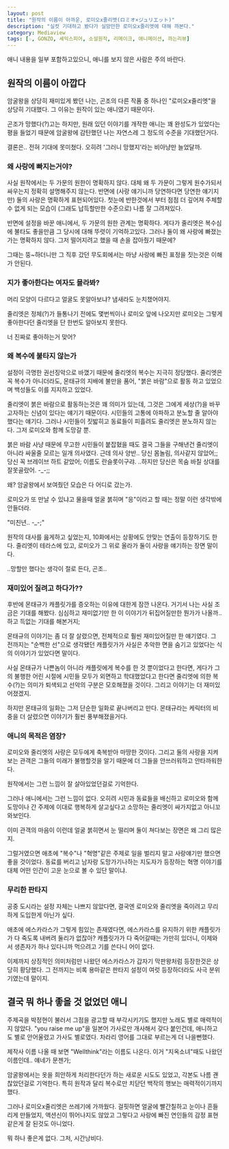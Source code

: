 ```yaml
---
layout: post
title: "원작의 이름이 아까운, 로미오x줄리엣(ロミオ×ジュリエット)"
description: "실컷 기대하고 봤다가 실망만한 로미오x줄리엣에 대해 까본다."
category: Mediaview
tags: [☆, GONZO, 셰익스피어, 소설원작, 리메이크, 애니메이션, 까는리뷰]
---
```


<div class="im im-warning">
애니 내용을 일부 포함하고있으니, 애니를 보지 않은 사람은 주의 바란다.
</div>



## 원작의 이름이 아깝다

암굴왕을 상당히 재미있게 봤던 나는,
곤조의 다른 작품 중 하나인 "로미오x줄리엣"을 상당히 기대했다.
그 이유는 원작이 있는 애니였기 때문이다.

곤조가 망했다(?)고는 하지만,
원래 있던 이야기를 개작한 애니는 꽤 완성도가 있었다는 평을 들었기 때문에
암굴왕에 감탄했던 나는 자연스레 그 정도의 수준을 기대했던거다.

결론은.. 전혀 기대에 못미쳤다.
오히려 '그러니 망했지'라는 비아냥만 늘었달까.


### 왜 사랑에 빠지는거야?

사실 원작에서는 두 가문의 원한이 명확하지 않다.
대체 왜 두 가문이 그렇게 원수가되서 싸우는지 정확히 설명해주지 않는다.
반면에 (사랑 얘기니까 당연하다면 당연한 얘기지만)
둘의 사랑은 명확하게 표현되어있다.
첫눈에 반한것에서 부터 점점 더 깊어져 주체할 수 없게 되는 모습이
(그래도 납득할만한 수준으로) 나름 잘 그려져있다.

반면에 설정을 바꾼 애니에서,
두 가문의 원한 관계는 명확하다.
게다가 줄리엣은 복수심에 불타도 좋을만큼 그 당시에 대해 뚜렷이 기억하고있다.
그러나 둘이 왜 사랑에 빠졌는가는 명확하지 않다.
그저 떨어지려고 했을 때 손을 잡아줬기 때문에?

그때는 뚱~하더니만 그 직후 갔던 무도회에서는
마냥 사랑에 빠진 표정을 짓는것은 이해가 안된다.


### 지가 좋아한다는 여자도 몰라봐?

머리 모양이 다르다고 얼굴도 못알아보냐?
냄새라도 눈치챘어야지.

줄리엣은 정체(?)가 들통나기 전에도 몇번씩이나 로미오 앞에 나오지만
로미오는 그렇게 좋아한다던 줄리엣을 단 한번도 알아보지 못한다.

너 진짜로 좋아하는거 맞어?


### 왜 복수에 불타지 않는가

설정이 극명한 권선징악으로 바꼈기 때문에
줄리엣의 복수는 지극히 정당했다.
줄리엣은 꼭 복수가 아니더라도,
몬태규의 지배에 불만을 품어, "붉은 바람"으로 활동 하고 있었으며
백성들도 이를 지지하고 있었다.

줄리엣이 붉은 바람으로 활동하는것은 꽤 의미가 있는데,
그것은 그에게 세상(?)을 바꾸고자하는 신념이 있다는 얘기기 때문이다.
시민들의 고통에 아파하고 분노할 줄 알아야 했다는 얘기다.
그러나 시민들이 짓밟히고 동료들이 피흘려도 줄리엣은 분노하지 않는다.
그저 로미오와 함께 도망갈 뿐.

붉은 바람 사냥 때문에 무고한 시민들이 붙잡혔을 때도
결국 그들을 구해낸건 줄리엣이 아니라 싸울줄 모르는 일개 의사였다.
근데 의사 양반.. 당신 몸놀림, 의사같지 않았어;;
당신 꼭 브레이브 하트 같았어;
이름도 란슬롯이구랴.
..하지만 당신은 목숨 바칠 상대를 잘못골랐어. -_-;;

왜? 암굴왕에서 보여줬던 모습은 다 어디로 갔는가.

로미오가 또 만날 수 있냐고 물을때 얼굴 붉히며 "응"이라고 할 때는
정말 이런 생각밖에 안들더라.

"미친년.. -_-;"

원작의 대사를 읊게하고 싶었는지,
10화에서는 상황에도 안맞는 연출이 등장하기도 한다.
줄리엣이 테라스에 있고, 로미오가 그 위로 올라가 둘이 사랑을 얘기하는 장면 말이다.

..망할만 했다는 생각이 절로 든다, 곤조..


### 재미있어 질려고 하다가??

후반에 몬태규가 캐플릿가를 증오하는 이유에 대한게 잠깐 나온다.
거기서 나는 사실 조금은 기대를 해봤다.
심심하고 재미없기만 한 이 이야기가 뒤집어질만한 뭔가가 나올까.. 하고
득없는 기대를 해본거지;

몬태규의 이야기는 좀 더 잘 살렸으면,
전체적으로 훨씬 재미있어질만 한 얘기였다.
그 전까지는 "순백한 선"으로 생각됐던 캐플릿가가
사실은 추악한 면을 숨기고 있었다는 식의 이야기가 있었다면 말이다.

사실 몬태규가 나쁜놈이 아니라
캐플릿에게 복수를 한 것 뿐이었다고 한다면,
게다가 그의 불행한 어린 시절에
시민들 모두가 외면하고 학대했었다고 한다면
줄리엣에 의한 복수(?)는 의미가 퇴색되고
선악의 구분은 모호해졌을 것이다.
그리고 이야기는 더 재미있어졌겠지.

하지만 몬태규의 일화는 그저 단순한 일화로 끝나버리고 만다.
몬태규라는 케릭터의 비중을 더 살렸으면
이야기가 훨씬 풍부해졌을거다.


### 애니의 목적은 염장?

로미오와 줄리엣의 사랑은 모두에게 축복받아 마땅한 것이다.
그리고 둘의 사랑을 지켜보는 관객은
그들의 미래가 불행할것을 알기 때문에
더 그들을 안쓰러워하고 안타까워한다.

원작에서는 그런 느낌이 잘 살아있었던걸로 기억한다.

그러나 애니에서는 그런 느낌이 없다.
오히려 시민과 동료들을 배신하고
로미오와 함께 도망이나 간 주제에 이대로 행복하게 살고싶다고 소망하는 줄리엣이
싸가지없고 아니꼬와보인다.

이미 관객의 마음이 이런데
얼굴 붉히면서 눈 떨리며 둘이 쳐다보는 장면은 왜 그리 많은지.

그럴거였으면 애초에 "복수"나 "혁명"같은 주제로 일을 벌리지 말고
사랑얘기만 했으면 좋을 것이었다.
동료를 버리고 남자랑 도망가기나하는 지도자가 등장하는 혁명 이야기를
대체 어떤 인간이 고운 눈으로 볼 수 있단 말이냐.


### 무리한 판타지

공중 도시라는 설정 자체는 나쁘지 않았다면,
결국엔 로미오와 줄리엣을 죽이려고 무리하게 도입한게 아닌가 싶다.

애초에 에스카라스가 그렇게 힘있는 존재였다면,
에스카라스를 유지하기 위한 캐플릿가가 다 죽도록 내버려 둘리가 없잖아?
캐플릿가가 다 죽어갈때는 가만히 있더니,
이제와서 생존자가 하나 있다니까 먹으려고 기를 쓴다니 어이 없다.

이제까지 상징적인 의미처럼만 나왔던 에스카라스가
갑자기 막판왕처럼 등장한것은 상당히 황당했다.
그 전까지는 비록 용마같은 판타지 설정이 여럿 등장하더라도 사극 분위기였는데 말이지.



## 결국 뭐 하나 좋을 것 없었던 애니

주제곡을 박정현이 불러서 그점을 광고할 때 부각시키기도 했지만
노래도 별로 매력적이지 않았다.
"you raise me up"을 일본어 가사로만 개사해서 갖다 붙인건데,
애니하고도 별로 안어울렸고 가사도 별로였다.
차라리 영어를 그대로 부르는게 더 나을뻔했다.

제작사 이름 나올 때 보면 "Wellthink"라는 이름도 나온다.
이거 "지옥소녀"때도 나왔던 이름인데.. 얘네가 문젠가;

암굴왕에서는 옷을 희안하게 처리한다던가 하는 새로운 시도도 있었고,
각본도 나름 괜찮았던걸로 기억한다.
특히 원작과 달리 복수로만 치닫던 백작의 행보는 매력적이기까지 했다.

그러나 로미오x줄리엣은 쓰레기에 가까웠다.
걸핏하면 얼굴에 빨간칠하고 눈이나 흔들리게 만들었지,
액션신이 뛰어나지도 않았고
그렇다고 사랑에 빠진 연인들의 감정 표현같은게 잘 된것도 아니었다.

뭐 하나 좋은게 없다.
그저, 시간낭비다.
